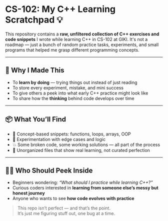 # CS-102: My C++ Learning Scratchpad 💡

This repository contains a **raw, unfiltered collection of C++ exercises and code snippets** I wrote while learning C++ in CS-102 at GIKI. It's not a roadmap — just a bunch of random practice tasks, experiments, and small programs that helped me grasp different programming concepts.

---

## 🎯 Why I Made This

- To **learn by doing** — trying things out instead of just reading
- To store every experiment, mistake, and mini success
- To give others a peek into what early C++ practice might look like
- To share how the **thinking** behind code develops over time

---

## 📦 What You’ll Find

- 🧠 Concept-based snippets: functions, loops, arrays, OOP
- 🧪 Experimentation with edge cases and logic
- 💥 Some broken code, some working solutions — all part of the process
- 🚧 Unorganized files that show real learning, not curated perfection

---

## 🧑‍💻 Who Should Peek Inside

- Beginners wondering: *“What should I practice while learning C++?”*
- Curious coders interested in **learning from someone else’s messy but honest journey**
- Anyone who wants to see **how code evolves with practice**


> This repo isn’t perfect — and that’s the point.  
> It’s just me figuring stuff out, one bug at a time.  

